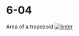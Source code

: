 # 6-04
 Area of a trapezoid
[![linter](https://github.com/peterrahme/6-04/workflows/linter/badge.svg)](https://github.com/marketplace/actions/super-linter)
